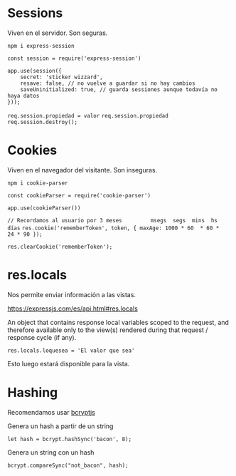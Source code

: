 # Sessions

Viven en el servidor. Son seguras.

`npm i express-session`

`const session = require('express-session')`

```
app.use(session({
    secret: 'sticker wizzard',
    resave: false, // no vuelve a guardar si no hay cambios
    saveUninitialized: true, // guarda sessiones aunque todavía no haya datos
}));
```

`req.session.propiedad = valor`
`req.session.propiedad`
`req.session.destroy();`

# Cookies

Viven en el navegador del visitante. Son inseguras.

`npm i cookie-parser`

`const cookieParser = require('cookie-parser')`

`app.use(cookieParser())`

`// Recordamos al usuario por 3 meses         msegs  segs  mins  hs   días`
`res.cookie('rememberToken', token, { maxAge: 1000 * 60  * 60 *  24 * 90 });`

`res.clearCookie('rememberToken');`

# res.locals

Nos permite enviar información a las vistas.

https://expressjs.com/es/api.html#res.locals

An object that contains response local variables scoped to the request, and therefore available only to the view(s) rendered during that request / response cycle (if any).

`res.locals.loquesea = 'El valor que sea'`

Esto luego estará disponible para la vista.

# Hashing

Recomendamos usar [bcryptjs](https://www.npmjs.com/package/bcryptjs)

Genera un hash a partir de un string

`let hash = bcrypt.hashSync('bacon', 8);`

Genera un string con un hash

`bcrypt.compareSync("not_bacon", hash);`